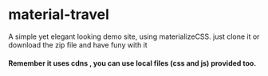 # material-travel
A simple yet elegant looking  demo site, using materializeCSS.
just clone it or download the zip file and have funy with it

#### Remember it uses cdns , you can use local files (css and js) provided too.
